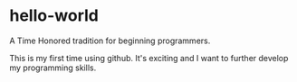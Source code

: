 # hello-world
A Time Honored tradition for beginning programmers.

This is my first time using github.  It's exciting and I want to further develop my programming skills.
